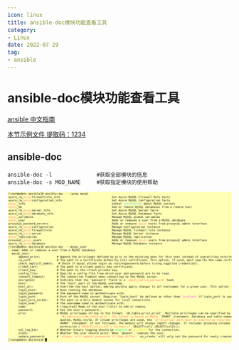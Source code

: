 ```yaml
---
icon: linux
title: ansible-doc模块功能查看工具
category: 
- Linux
date: 2022-07-29
tag:
- ansible
---
```


<!-- more -->


# ansible-doc模块功能查看工具

[ansible 中文指南](http://ansible.com.cn/docs/intro.html)

[本节示例文件 提取码：1234](https://pan.baidu.com/s/1fkosURl4HaYZALtSjKvcKg)



## ansible-doc 

```shell
ansible-doc -l				#获取全部模块的信息
ansible-doc -s MOD_NAME		#获取指定模块的使用帮助
```

![](./ansible-doc.assets/true-image-20220728125055375.png)





